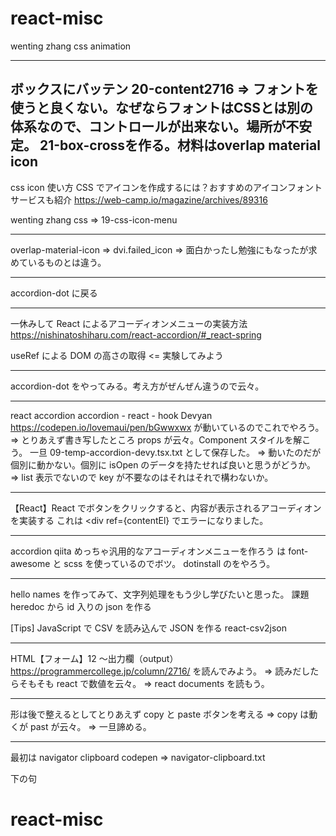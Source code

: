 # react-misc

wenting zhang css animation


---
ボックスにバッテン
20-content2716 => フォントを使うと良くない。なぜならフォントはCSSとは別の体系なので、コントロールが出来ない。場所が不安定。
21-box-crossを作る。材料はoverlap material icon
---

css icon 使い方
CSS でアイコンを作成するには？おすすめのアイコンフォントサービスも紹介
https://web-camp.io/magazine/archives/89316

wenting zhang css
=> 19-css-icon-menu

---

overlap-material-icon => dvi.failed_icon
=> 面白かったし勉強にもなったが求めているものとは違う。

---

accordion-dot
に戻る

---

一休みして
React によるアコーディオンメニューの実装方法
https://nishinatoshiharu.com/react-accordion/#_react-spring

useRef による DOM の高さの取得 <= 実験してみよう

---

accordion-dot
をやってみる。考え方がぜんぜん違うので云々。

---

react accordion
accordion - react - hook
Devyan
https://codepen.io/lovemaui/pen/bGwwxwx
が動いているのでこれでやろう。
=> とりあえず書き写したところ props が云々。Component スタイルを解こう。
一旦 09-temp-accordion-devy.tsx.txt として保存した。
=> 動いたのだが個別に動かない。個別に isOpen のデータを持たせれば良いと思うがどうか。
=> list 表示でないので key が不要なのはそれはそれで構わないか。

---

【React】React でボタンをクリックすると、内容が表示されるアコーディオンを実装する
これは <div ref={contentEl}
でエラーになりました。

---

accordion
qiita めっちゃ汎用的なアコーディオンメニューを作ろう
は font-awesome と scss を使っているのでボツ。
dotinstall のをやろう。

---

hello names を作ってみて、文字列処理をもう少し学びたいと思った。
課題 heredoc から id 入りの json を作る

[Tips] JavaScript で CSV を読み込んで JSON を作る
react-csv2json

---

HTML【フォーム】12 ～出力欄（output）
https://programmercollege.jp/column/2716/
を読んでみよう。
=> 読みだしたらそもそも react で数値を云々。
=> react documents を読もう。

---

形は後で整えるとしてとりあえず copy と paste ボタンを考える
=> copy は動くが past が云々。
=> 一旦諦める。

---

最初は
navigator clipboard codepen
=> navigator-clipboard.txt

下の句

# react-misc
